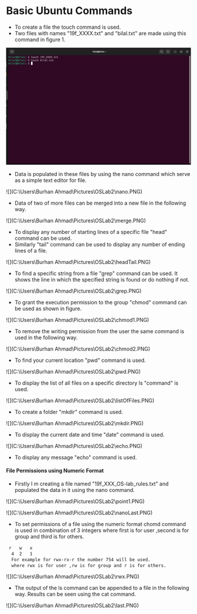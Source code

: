 # Basic Ubuntu Commands

- To create a file the  touch command is used.
- Two files with names "19f_XXXX.txt" and "bilal.txt" are made using this command in figure 1.

![](./OSLab2/touch2.PNG)

- Data is populated in these files by using the nano command which serve as a simple text editor for file.

![](C:\Users\Burhan Ahmad\Pictures\OSLab2\nano.PNG)

- Data of two of more files can be merged into a new file in the following way.

![](C:\Users\Burhan Ahmad\Pictures\OSLab2\merge.PNG)

- To display any number of starting lines of a specific file "head" command can be used.
- Similarly "tail" command can be used to display any number of ending lines of a file.

![](C:\Users\Burhan Ahmad\Pictures\OSLab2\headTail.PNG)

- To find a specific string from a file "grep" command can be used. It shows the line in which the specified string is found or do nothing if not.

 ![](C:\Users\Burhan Ahmad\Pictures\OSLab2\grep.PNG)

- To grant the execution permission to the group "chmod" command can be used as shown in figure. 

![](C:\Users\Burhan Ahmad\Pictures\OSLab2\chmod1.PNG)

- To remove the writing permission from the user the same command is used in the following way.

![](C:\Users\Burhan Ahmad\Pictures\OSLab2\chmod2.PNG)

- To find your current location "pwd" command is used.

![](C:\Users\Burhan Ahmad\Pictures\OSLab2\pwd.PNG)

- To display the list of all files on a specific directory ls "command" is used.

![](C:\Users\Burhan Ahmad\Pictures\OSLab2\listOfFiles.PNG)

- To create a folder "mkdir" command is used.

![](C:\Users\Burhan Ahmad\Pictures\OSLab2\mkdir.PNG)

- To display the current date and time "date" command is used.

![](C:\Users\Burhan Ahmad\Pictures\OSLab2\echo.PNG)

- To display any message "echo" command is used.

#### **File Permissions using Numeric Format**

- Firstly I m creating a file named "19f_XXX_OS-lab_rules.txt" and populated the data in it using the nano command.

![](C:\Users\Burhan Ahmad\Pictures\OSLab2\point1.PNG)

![](C:\Users\Burhan Ahmad\Pictures\OSLab2\nanoLast.PNG)

- To set permissions of a file using the numeric format chomd command is used in combination of 3 integers  where first is for user ,second is for group and third is for others.

````Format
 r   w   x
  4  2   1
  For example for rwx-rx-r the number 754 will be used.
  where rwx is for user ,rw is for group and r is for others.
````

![](C:\Users\Burhan Ahmad\Pictures\OSLab2\rwx.PNG)

- The output of the ls command can be appended to a file in the following way. Results can be seen using the cat command.

![](C:\Users\Burhan Ahmad\Pictures\OSLab2\last.PNG)
